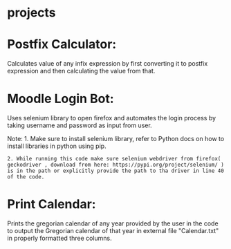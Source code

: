 # projects
# Postfix Calculator:
  Calculates value of any infix expression by first converting it to postfix expression and then calculating the value from that.

# Moodle Login Bot:
  Uses selenium library to open firefox and automates the login process by taking username and password as input from user.
  
  Note:
    1. Make sure to install selenium library, refer to Python docs on how to install libraries in python using pip.
 
    2. While running this code make sure selenium webdriver from firefox( geckodriver , download from here: https://pypi.org/project/selenium/ ) is in the path or explicitly provide the path to tha driver in line 40 of the code.

# Print Calendar:
  Prints the gregorian calendar of any year provided by the user in the code to output the Gregorian calendar of that year in external file "Calendar.txt" in properly formatted three columns.
